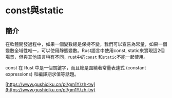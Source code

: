 # const與static

## 簡介

在軟體開發過程中，如果一個變數總是保持不變，我們可以宣告為常量，如果一個變數全域性唯一，可以使用靜態變數。Rust語言中使用const, static來實現這2個場景，但與其他語言稍有不同，rust中的`const` 和`static`不能一起使用。

const 在 Rust 中是一個關鍵字，而且總是圍繞著常量表達式 (constant expressions) 和編譯期求值等話題。



[https://www.gushiciku.cn/pl/gm1Y/zh-tw](https://www.gushiciku.cn/pl/gm1Y/zh-tw)
